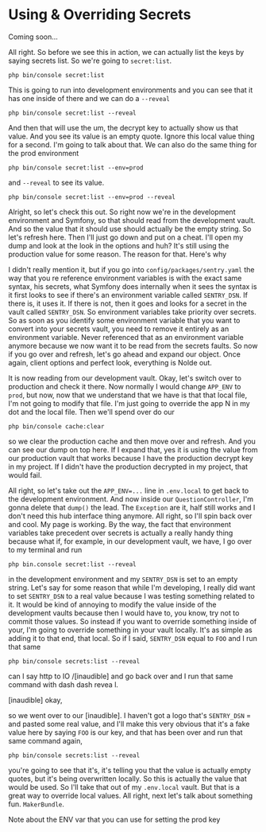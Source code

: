 # Using & Overriding Secrets

Coming soon...

All right. So before we see this in action, we can actually list the keys by saying
secrets list. So we're going to `secret:list`.

```terminal-silent
php bin/console secret:list
```

This is going to run into development
environments and you can see that it has one inside of there and we can do a `--reveal`

```terminal-silent
php bin/console secret:list --reveal
```

And then that will use the um, the decrypt key to actually show us that
value. And you see its value is an empty quote. Ignore this local value thing for a
second. I'm going to talk about that. We can also do the same thing for the prod
environment

```terminal-silent
php bin/console secret:list --env=prod
```

and `--reveal` to see its value.

```terminal-silent
php bin/console secret:list --env=prod --reveal
```

Alright, so let's check this out.
So right now we're in the development environment and Symfony, so that should read
from the development vault. And so the value that it should use should actually be
the empty string. So let's refresh here. Then I'll just go down and put on a cheat.
I'll open my dump and look at the look in the options and huh? It's still using the
production value for some reason. The reason for that. Here's why

I didn't really mention it, but if you go into `config/packages/sentry.yaml` the way
that you re reference environment variables is with the exact same syntax, his
secrets, what Symfony does internally when it sees the syntax is it first looks to
see if there's an environment variable called `SENTRY_DSN`. If there is, it uses it.
If there is not, then it goes and looks for a secret in the vault called `SENTRY_DSN`.
So environment variables take priority over secrets. So as soon as you identify some
environment variable that you want to convert into your secrets vault, you need to
remove it entirely as an environment variable. Never referenced that as an
environment variable anymore because we now want it to be read from the secrets
faults. So now if you go over and refresh, let's go ahead and expand our object. Once
again, client options and perfect look, everything is Nolde out.

It is now reading from our development vault. Okay, let's switch over to production
and check it there. Now normally I would change `APP_ENV` to `prod`, but now, now that we
understand that we have is that that local file, I'm not going to modify that file.
I'm just going to override the app N in my dot and the local file. Then we'll spend
over do our

```terminal
php bin/console cache:clear
```

so we clear the production cache and then move
over and refresh. And you can see our dump on top here. If I expand that, yes it is
using the value from our production vault that works because I have the production
decrypt key in my project. If I didn't have the production decrypted in my project,
that would fail.

All right, so let's take out the `APP_ENV=...` line in `.env.local` to get back to the
development environment. And now inside our `QuestionController`, I'm gonna delete
that `dump()` the lead. The `Exception` are it, half still works and I don't need this hub
interface thing anymore. All right, so I'll spin back over and cool. My page is
working. By the way, the fact that environment variables take precedent over secrets
is actually a really handy thing because what if, for example, in our development
vault, we have, I go over to my terminal and run

```terminal
php bin.console secret:list --reveal
```

in the development environment and my `SENTRY_DSN` is set to an empty string.
Let's say for some reason that while I'm developing, I really did want to set `SENTRY_DSN`
to a real value because I was testing something related to it. It would be kind
of annoying to modify the value inside of the development vaults because then I would
have to, you know, try not to commit those values. So instead if you want to override
something inside of your, I'm going to override something in your vault locally. It's
as simple as adding it to that end, that local. So if I said, `SENTRY_DSN` equal to
`FOO` and I run that same

```terminal
php bin/console secrets:list --reveal
```

can I say http to IO /[inaudible] and go back over and I run that same command
with dash dash revea l.

[inaudible] okay,

so we went over to our [inaudible]. I haven't got a logo that's `SENTRY_DSN` =
and pasted some real value, and I'll make this very obvious that it's a fake value
here by saying `FOO` is our key, and that has been over and run that same command
again,

```terminal
php bin/console secrets:list --reveal
```

you're going to see that it's, it's telling you that the value is actually
empty quotes, but it's being overwritten locally. So this is actually the value that
would be used. So I'll take that out of my `.env.local` vault. But that is a
great way to override local values. All right, next let's talk about something fun.
`MakerBundle`.

Note about the ENV var that you can use for setting the prod key
